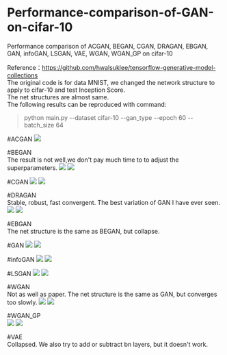 # Performance-comparison-of-GAN-on-cifar-10
Performance comparison of ACGAN, BEGAN, CGAN, DRAGAN, EBGAN, GAN, infoGAN, LSGAN, VAE, WGAN, WGAN_GP on cifar-10

Reference：https://github.com/hwalsuklee/tensorflow-generative-model-collections <br>
The original code is for data MNIST, we changed the network structure to apply to cifar-10 and test Inception Score. <br>
The net structures are almost same.<br>
The following results can be reproduced with command:
>python main.py --dataset cifar-10 --gan_type <TYPE> --epoch 60 --batch_size 64

#ACGAN
![](https://github.com/AliceAria/Performance-comparison-of-GAN-on-cifar-10/raw/master/images/ACGAN_IS.png)  

#BEGAN <br>
The result is not well,we don't pay much time to to adjust the superparameters.
![](https://github.com/AliceAria/Performance-comparison-of-GAN-on-cifar-10/raw/master/images/BEGAN_IS.png) 
![](https://github.com/AliceAria/Performance-comparison-of-GAN-on-cifar-10/raw/master/images/BEGAN_train_59_0715.png)  

#CGAN
![](https://github.com/AliceAria/Performance-comparison-of-GAN-on-cifar-10/raw/master/images/CGAN_IS.png) 
![](https://github.com/AliceAria/Performance-comparison-of-GAN-on-cifar-10/raw/master/images/CGAN_epoch059_test_all_classes.png) 

#DRAGAN <br>
Stable, robust, fast convergent. The best variation of GAN I have ever seen.
![](https://github.com/AliceAria/Performance-comparison-of-GAN-on-cifar-10/raw/master/images/DRAGAN_epoch099IS.png) 
![](https://github.com/AliceAria/Performance-comparison-of-GAN-on-cifar-10/raw/master/images/DRAGAN_epoch059_test_all_classes.png) 

#EBGAN <br>
The net structure is the same as BEGAN, but collapse.

#GAN
![](https://github.com/AliceAria/Performance-comparison-of-GAN-on-cifar-10/raw/master/images/GAN_epoch059IS.png) 
![](https://github.com/AliceAria/Performance-comparison-of-GAN-on-cifar-10/raw/master/images/GAN_epoch059_test_all_classes.png)

#infoGAN
![](https://github.com/AliceAria/Performance-comparison-of-GAN-on-cifar-10/raw/master/images/infoGAN_epoch059IS.png) 
![](https://github.com/AliceAria/Performance-comparison-of-GAN-on-cifar-10/raw/master/images/infoGAN_epoch059_test_all_classes_style_by_style.png)

#LSGAN
![](https://github.com/AliceAria/Performance-comparison-of-GAN-on-cifar-10/raw/master/images/LSGAN_epoch059IS.png) 
![](https://github.com/AliceAria/Performance-comparison-of-GAN-on-cifar-10/raw/master/images/LSGAN_epoch059_test_all_classes.png)

#WGAN <br>
Not as well as paper. The net structure is the same as GAN, but converges too slowly.
![](https://github.com/AliceAria/Performance-comparison-of-GAN-on-cifar-10/raw/master/images/WGAN_epoch059IS.png) 
![](https://github.com/AliceAria/Performance-comparison-of-GAN-on-cifar-10/raw/master/images/WGAN_epoch059_test_all_classes.png)

#WGAN_GP <br>
![](https://github.com/AliceAria/Performance-comparison-of-GAN-on-cifar-10/raw/master/images/WGAN_GP_epoch059IS.png) 
![](https://github.com/AliceAria/Performance-comparison-of-GAN-on-cifar-10/raw/master/images/WGAN_GP_epoch059_test_all_classes.png)

#VAE <br>
Collapsed. We also try to add or subtract bn layers, but it doesn't work.
